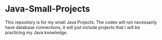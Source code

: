 # Java-Small-Projects

This repository is for my small Java Projects. The codes will not necessarily have database connections, it will just include projects that I will be practicing my Java knowledge.
